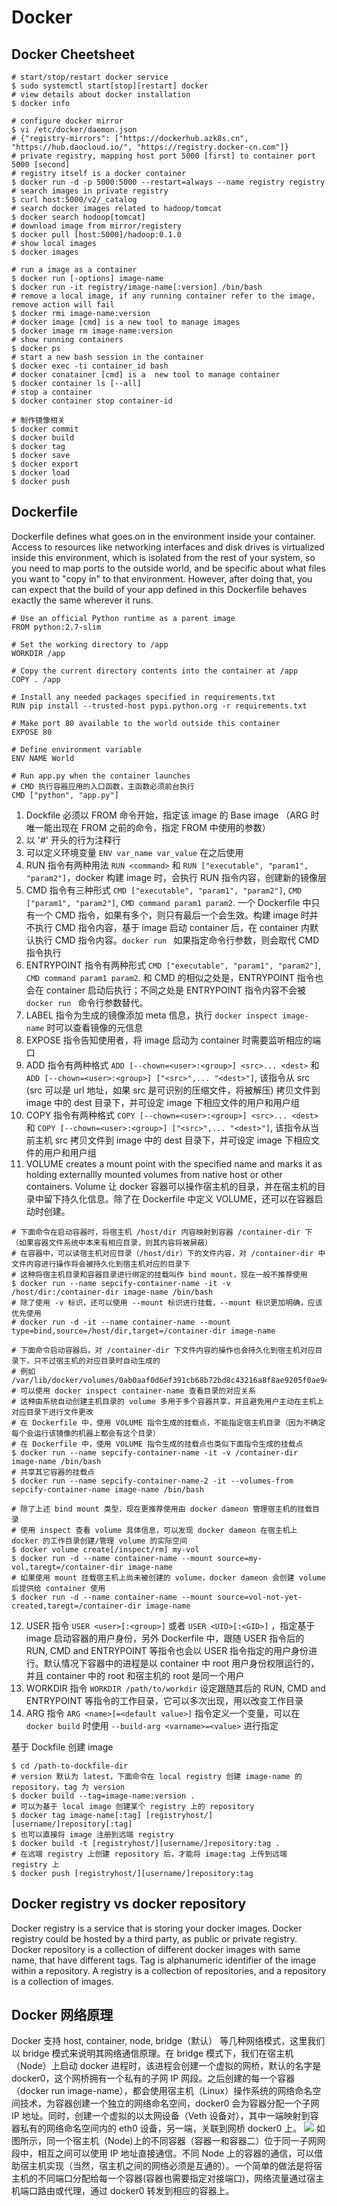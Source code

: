 # Docker 
## Docker Cheetsheet
```
# start/stop/restart docker service
$ sudo systemctl start[stop][restart] docker
# view details about docker installation
$ docker info

# configure docker mirror
$ vi /etc/docker/daemon.json
# {"registry-mirrors": ["https://dockerhub.azk8s.cn", "https://hub.daocloud.io/", "https://registry.docker-cn.com"]}
# private registry, mapping host port 5000 [first] to container port 5000 [second]
# registry itself is a docker container
$ docker run -d -p 5000:5000 --restart=always --name registry registry
# search images in private registry
$ curl host:5000/v2/_catalog
# search docker images related to hadoop/tomcat
$ docker search hodoop[tomcat]
# download image from mirror/registery
$ docker pull [host:5000]/hadoop:0.1.0
# show local images
$ docker images

# run a image as a container
$ docker run [-options] image-name
$ docker run -it registry/image-name[:version] /bin/bash
# remove a local image, if any running container refer to the image, remove action will fail
$ docker rmi image-name:version
# docker image [cmd] is a new tool to manage images
$ docker image rm image-name:version
# show running containers
$ docker ps
# start a new bash session in the container
$ docker exec -ti container_id bash
# docker conatainer [cmd] is a  new tool to manage container
$ docker container ls [--all]
# stop a container
$ docker container stop container-id

# 制作镜像相关
$ docker commit 
$ docker build
$ docker tag
$ docker save
$ docker export
$ docker load
$ docker push
```

## Dockerfile
Dockerfile defines what goes on in the environment inside your container. Access to resources like networking interfaces and disk drives is virtualized inside this environment, which is isolated from the rest of your system, so you need to map ports to the outside world, and be specific about what files you want to "copy in" to that environment. However, after doing that, you can expect that the build of your app defined in this Dockerfile behaves exactly the same wherever it runs.
```
# Use an official Python runtime as a parent image
FROM python:2.7-slim

# Set the working directory to /app
WORKDIR /app

# Copy the current directory contents into the container at /app
COPY . /app

# Install any needed packages specified in requirements.txt
RUN pip install --trusted-host pypi.python.org -r requirements.txt

# Make port 80 available to the world outside this container
EXPOSE 80

# Define environment variable
ENV NAME World

# Run app.py when the container launches
# CMD 执行容器应用的入口函数，主函数必须前台执行
CMD ["python", "app.py"]
```
1) Dockfile 必须以 FROM 命令开始，指定该 image 的 Base image （ARG 时唯一能出现在 FROM 之前的命令，指定 FROM 中使用的参数）
2) 以 '#' 开头的行为注释行
3) 可以定义环境变量 `ENV var_name var_value` 在之后使用
4) RUN 指令有两种用法 `RUN <command>` 和 `RUN ["executable", "param1", "param2"]`，docker 构建 image 时，会执行 RUN 指令内容，创建新的镜像层
5) CMD 指令有三种形式	`CMD ["executable", "param1", "param2"]`, `CMD ["param1", "param2"]`, `CMD command param1 param2`. 一个 Dockerfile 中只有一个 CMD 指令，如果有多个，则只有最后一个会生效。构建 image 时并不执行 CMD 指令内容，基于 image 启动 container 后，在 container 内默认执行 CMD 指令内容。`docker run ` 如果指定命令行参数，则会取代 CMD 指令执行
6) ENTRYPOINT 指令有两种形式 `CMD ["executable", "param1", "param2"]`, `CMD command param1 param2`. 和 CMD 的相似之处是，ENTRYPOINT 指令也会在 container 启动后执行；不同之处是 ENTRYPOINT 指令内容不会被 `docker run ` 命令行参数替代。
7) LABEL 指令为生成的镜像添加 meta 信息，执行 `docker inspect image-name` 时可以查看镜像的元信息
8) EXPOSE 指令告知使用者，将 image 启动为 container 时需要监听相应的端口
9) ADD 指令有两种格式 `ADD [--chown=<user>:<group>] <src>... <dest>` 和 `ADD [--chown=<user>:<group>] ["<src>",... "<dest>"]`, 该指令从 src (src 可以是 url 地址，如果 src 是可识别的压缩文件，将被解压) 拷贝文件到 image 中的 dest 目录下，并可设定 image 下相应文件的用户和用户组
10) COPY 指令有两种格式 `COPY [--chown=<user>:<group>] <src>... <dest>` 和 `COPY [--chown=<user>:<group>] ["<src>",... "<dest>"]`, 该指令从当前主机 src 拷贝文件到 image 中的 dest 目录下，并可设定 image 下相应文件的用户和用户组
11) VOLUME creates a mount point with the specified name and marks it as holding externallly mounted volumes from native host or other containers. Volume 让 docker 容器可以操作宿主机的目录，并在宿主机的目录中留下持久化信息。除了在 Dockerfile 中定义 VOLUME，还可以在容器启动时创建。
```
# 下面命令在启动容器时，将宿主机 /host/dir 内容映射到容器 /container-dir 下（如果容器文件系统中本来有相应目录，则其内容将被屏蔽）
# 在容器中，可以读宿主机对应目录（/host/dir）下的文件内容，对 /container-dir 中文件内容进行操作将会被持久化到宿主机对应的目录下
# 这种将宿主机目录和容器目录进行绑定的挂载叫作 bind mount，现在一般不推荐使用
$ docker run --name sepcify-container-name -it -v /host/dir:/container-dir image-name /bin/bash
# 除了使用 -v 标识，还可以使用 --mount 标识进行挂载，--mount 标识更加明确，应该优先使用
# docker run -d -it --name container-name --mount type=bind,source=/host/dir,target=/container-dir image-name

# 下面命令启动容器后，对 /container-dir 下文件内容的操作也会持久化到宿主机对应目录下，只不过宿主机的对应目录时自动生成的
# 例如 /var/lib/docker/volumes/0ab0aaf0d6ef391cb68b72bd8c43216a8f8ae9205f0ae941ef16ebe32dc9fc01/_data
# 可以使用 docker inspect container-name 查看目录的对应关系
# 这种由系统自动创建主机目录的 volume 多用于多个容器共享，并且避免用户主动在主机上对应目录下进行文件更改
# 在 Dockerfile 中，使用 VOLUME 指令生成的挂载点，不能指定宿主机目录（因为不确定每个会运行该镜像的机器上都会有这个目录）
# 在 Dockerfile 中，使用 VOLUME 指令生成的挂载点也类似下面指令生成的挂载点
$ docker run --name sepcify-container-name -it -v /container-dir image-name /bin/bash
# 共享其它容器的挂载点
$ docker run --name sepcify-container-name-2 -it --volumes-from sepcify-container-name image-name /bin/bash

# 除了上述 bind mount 类型，现在更推荐使用由 docker dameon 管理宿主机的挂载目录
# 使用 inspect 查看 volume 具体信息，可以发现 docker dameon 在宿主机上 docker 的工作目录创建/管理 volume 的实际空间
$ docker volume create[/inspect/rm] my-vol
$ docker run -d --name container-name --mount source=my-vol,taregt=/container-dir image-name
# 如果使用 mount 挂载宿主机上尚未被创建的 volume，docker dameon 会创建 volume 后提供给 container 使用
$ docker run -d --name container-name --mount source=vol-not-yet-created,taregt=/container-dir image-name
``` 
12) USER 指令 `USER <user>[:<group>]` 或者 `USER <UID>[:<GID>]` ，指定基于 image 启动容器的用户身份，另外 Dockerfile 中，跟随 USER 指令后的 RUN, CMD and ENTRYPOINT 等指令也会以 USER 指令指定的用户身份进行。默认情况下容器中的进程是以 container 中 root 用户身份权限运行的，并且 container 中的 root 和宿主机的 root 是同一个用户
13) WORKDIR 指令 `WORKDIR /path/to/workdir` 设定跟随其后的 RUN, CMD and ENTRYPOINT 等指令的工作目录，它可以多次出现，用以改变工作目录
14) ARG 指令 `ARG <name>[=<default value>]` 指令定义一个变量，可以在 `docker build` 时使用 `--build-arg <varname>=<value>` 进行指定

基于 Dockfile 创建 image
```
$ cd /path-to-dockfile-dir
# version 默认为 latest，下面命令在 local registry 创建 image-name 的 repository，tag 为 version
$ docker build --tag=image-name:version .
# 可以为基于 local image 创建某个 registry 上的 repository
$ docker tag image-name[:tag] [registryhost/][username/]repository[:tag] 
$ 也可以直接将 image 注册到远端 registry
$ docker build -t [registryhost/][username/]repository:tag .
# 在远端 registry 上创建 repository 后，才能将 image:tag 上传到远端 registry 上
$ docker push [registryhost/][username/]repository:tag
```

## Docker registry vs docker repository
Docker registry is a service that is storing your docker images. Docker registry could be hosted by a third party, as public or private registry.
Docker repository is a collection of different docker images with same name, that have different tags. Tag is alphanumeric identifier of the image within a repository.
A registry is a collection of repositories, and a repository is a collection of images.

## Docker 网络原理
Docker 支持 host, container, node, bridge（默认） 等几种网络模式，这里我们以 bridge 模式来说明其网络通信原理。在 bridge 模式下，我们在宿主机（Node）上启动 docker 进程时，该进程会创建一个虚拟的网桥，默认的名字是 docker0，这个网桥拥有一个私有的子网 IP 网段。之后创建的每一个容器（docker run image-name），都会使用宿主机（Linux）操作系统的网络命名空间技术，为容器创建一个独立的网络命名空间，docker0 会为容器分配一个子网 IP 地址。同时，创建一个虚拟的以太网设备（Veth 设备对），其中一端映射到容器私有的网络命名空间内的 eth0 设备，另一端，关联到网桥 docker0 上。
![](docker-bridge-net.jpg)
如图所示，同一个宿主机（Node)上的不同容器（容器一和容器二）位于同一子网网段中，相互之间可以使用 IP 地址直接通信。不同 Node 上的容器的通信，可以借助宿主机实现（当然，宿主机之间的网络必须是互通的）。一个简单的做法是将宿主机的不同端口分配给每一个容器(容器也需要指定对接端口)，网络流量通过宿主机端口路由或代理，通过 docker0 转发到相应的容器上。